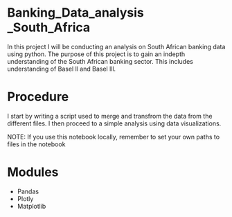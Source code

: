 # Banking_Data_analysis _South_Africa

In this project I will be conducting an analysis on South African banking data using python. 
The purpose of this project is to gain an indepth understanding of the South African banking sector. This includes understanding of Basel ll and Basel lll. 


# Procedure

I start by writing a script used to merge and transfrom the data from the different files. I then proceed to a simple analysis using data visualizations. 

NOTE: If you use this notebook locally, remember to set your own paths to files in the notebook

# Modules 
- Pandas 
- Plotly 
- Matplotlib 
